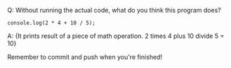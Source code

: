 Q: Without running the actual code, what do you think this program does?
```
console.log(2 * 4 + 10 / 5);
```

A: {It prints result of a piece of math operation. 2 times 4 plus 10 divide 5 = 10}


Remember to commit and push when you're finished!